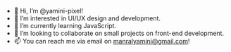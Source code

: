 - 👋 Hi, I’m @yamini-pixel!
- 👀 I’m interested in UI/UX design and development.
- 🌱 I’m currently learning JavaScript.
- 💞️ I’m looking to collaborate on small projects on front-end development.
- 📫 You can reach me via email on manralyamini@gmail.com!

<!---
yamini-pixel/yamini-pixel is a ✨ special ✨ repository because its `README.md` (this file) appears on your GitHub profile.
You can click the Preview link to take a look at your changes.
--->
